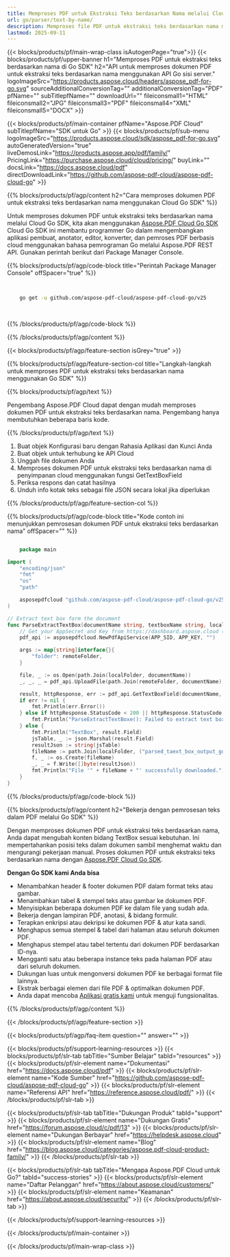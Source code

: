 ```yaml
---
title: Memproses PDF untuk Ekstraksi Teks berdasarkan Nama melalui Cloud Go SDK
url: go/parser/text-by-name/
description: Memproses file PDF untuk ekstraksi teks berdasarkan nama menggunakan Aspose.PDF Cloud SDK untuk Go. Tingkatkan penemuan dan pengindeksan.
lastmod: 2025-09-11
---
```


{{< blocks/products/pf/main-wrap-class isAutogenPage="true">}}
{{< blocks/products/pf/upper-banner h1="Memproses PDF untuk ekstraksi teks berdasarkan nama di Go SDK" h2="API untuk memproses dokumen PDF untuk ekstraksi teks berdasarkan nama menggunakan API Go sisi server." logoImageSrc="https://products.aspose.cloud/headers/aspose_pdf-for-go.svg" sourceAdditionalConversionTag="" additionalConversionTag="PDF" pfName="" subTitlepfName="" downloadUrl="" fileiconsmall1="HTML" fileiconsmall2="JPG" fileiconsmall3="PDF" fileiconsmall4="XML" fileiconsmall5="DOCX" >}}

{{< blocks/products/pf/main-container pfName="Aspose.PDF Cloud" subTitlepfName="SDK untuk Go" >}}
{{< blocks/products/pf/sub-menu logoImageSrc="https://products.aspose.cloud/sdk/aspose_pdf-for-go.svg"
autoGeneratedVersion="true"
liveDemosLink="https://products.aspose.app/pdf/family/" PricingLink="https://purchase.aspose.cloud/cloud/pricing/" buyLink="" docsLink="https://docs.aspose.cloud/pdf"  directDownloadLink="https://github.com/aspose-pdf-cloud/aspose-pdf-cloud-go" >}}

{{% blocks/products/pf/agp/content h2="Cara memproses dokumen PDF untuk ekstraksi teks berdasarkan nama menggunakan Cloud Go SDK" %}}

Untuk memproses dokumen PDF untuk ekstraksi teks berdasarkan nama melalui Cloud Go SDK, kita akan menggunakan
[Aspose.PDF Cloud Go SDK](https://products.aspose.cloud/pdf/go/)
Cloud Go SDK ini membantu programmer Go dalam mengembangkan aplikasi pembuat, anotator, editor, konverter, dan pemroses PDF berbasis cloud menggunakan bahasa pemrograman Go melalui Aspose.PDF REST API. Gunakan perintah berikut dari Package Manager Console.

{{% blocks/products/pf/agp/code-block title="Perintah Package Manager Console" offSpacer="true" %}}

```bash

     
    go get -u github.com/aspose-pdf-cloud/aspose-pdf-cloud-go/v25
     
     

```

{{% /blocks/products/pf/agp/code-block %}}

{{% /blocks/products/pf/agp/content %}}

{{< blocks/products/pf/agp/feature-section isGrey="true" >}}

{{% blocks/products/pf/agp/feature-section-col title="Langkah-langkah untuk memproses PDF untuk ekstraksi teks berdasarkan nama menggunakan Go SDK" %}}

{{% blocks/products/pf/agp/text %}}

Pengembang Aspose.PDF Cloud dapat dengan mudah memproses dokumen PDF untuk ekstraksi teks berdasarkan nama. Pengembang hanya membutuhkan beberapa baris kode.

{{% /blocks/products/pf/agp/text %}}

1. Buat objek Konfigurasi baru dengan Rahasia Aplikasi dan Kunci Anda
1. Buat objek untuk terhubung ke API Cloud
1. Unggah file dokumen Anda
1. Memproses dokumen PDF untuk ekstraksi teks berdasarkan nama di penyimpanan cloud menggunakan fungsi GetTextBoxField
1. Periksa respons dan catat hasilnya
1. Unduh info kotak teks sebagai file JSON secara lokal jika diperlukan

{{% /blocks/products/pf/agp/feature-section-col %}}

{{% blocks/products/pf/agp/code-block title="Kode contoh ini menunjukkan pemrosesan dokumen PDF untuk ekstraksi teks berdasarkan nama" offSpacer="" %}}

```go

    package main

import (
	"encoding/json"
	"fmt"
	"os"
	"path"

	asposepdfcloud "github.com/aspose-pdf-cloud/aspose-pdf-cloud-go/v25"
)

// Extract text box form the document
func ParseExtractTextBox(documentName string, textboxName string, localFolder string, remoteFolder string) {
	// Get your AppSecret and Key from https://dashboard.aspose.cloud (free registration required).
	pdf_api := asposepdfcloud.NewPdfApiService(APP_SID, APP_KEY, "")

	args := map[string]interface{}{
		"folder": remoteFolder,
	}

	file, _ := os.Open(path.Join(localFolder, documentName))	
	_, _, _ = pdf_api.UploadFile(path.Join(remoteFolder, documentName), file, args)

	result, httpResponse, err := pdf_api.GetTextBoxField(documentName, textboxName, args)
	if err != nil {
		fmt.Println(err.Error())
	} else if httpResponse.StatusCode < 200 || httpResponse.StatusCode > 299 {
		fmt.Println("ParseExtractTextBoxe(): Failed to extract text box from the document.")
	} else {
		fmt.Println("TextBox", result.Field)
		jsTable, _ := json.Marshal(result.Field)
		resultJson := string(jsTable)
		fileName := path.Join(localFolder, ("parsed_taext_box_output_go.json"))
		f, _ := os.Create(fileName)
		_, _ = f.Write([]byte(resultJson))
		fmt.Println("File '" + fileName + "' successfully downloaded.")
	}
}

```

{{% /blocks/products/pf/agp/code-block %}}

{{% blocks/products/pf/agp/content h2="Bekerja dengan pemrosesan teks dalam PDF melalui Go SDK" %}}

Dengan memproses dokumen PDF untuk ekstraksi teks berdasarkan nama, Anda dapat mengubah konten bidang TextBox sesuai kebutuhan. Ini mempertahankan posisi teks dalam dokumen sambil menghemat waktu dan mengurangi pekerjaan manual.
Proses dokumen PDF untuk ekstraksi teks berdasarkan nama dengan [Aspose.PDF Cloud Go SDK](https://products.aspose.cloud/pdf/go/).

**Dengan Go SDK kami Anda bisa**

+ Menambahkan header & footer dokumen PDF dalam format teks atau gambar.
+ Menambahkan tabel & stempel teks atau gambar ke dokumen PDF.
+ Menyisipkan beberapa dokumen PDF ke dalam file yang sudah ada.
+ Bekerja dengan lampiran PDF, anotasi, & bidang formulir.
+ Terapkan enkripsi atau dekripsi ke dokumen PDF & atur kata sandi.
+ Menghapus semua stempel & tabel dari halaman atau seluruh dokumen PDF.
+ Menghapus stempel atau tabel tertentu dari dokumen PDF berdasarkan ID-nya.
+ Mengganti satu atau beberapa instance teks pada halaman PDF atau dari seluruh dokumen.
+ Dukungan luas untuk mengonversi dokumen PDF ke berbagai format file lainnya.
+ Ekstrak berbagai elemen dari file PDF & optimalkan dokumen PDF.
+ Anda dapat mencoba [Aplikasi gratis kami](https://products.aspose.app/pdf/) untuk menguji fungsionalitas.

{{% /blocks/products/pf/agp/content %}}

{{< /blocks/products/pf/agp/feature-section >}}

{{< blocks/products/pf/agp/faq-item question="" answer="" >}}

{{< blocks/products/pf/support-learning-resources >}}
{{< blocks/products/pf/slr-tab tabTitle="Sumber Belajar" tabId="resources" >}}
{{< blocks/products/pf/slr-element name="Dokumentasi" href="https://docs.aspose.cloud/pdf" >}}
{{< blocks/products/pf/slr-element name="Kode Sumber" href="https://github.com/aspose-pdf-cloud/aspose-pdf-cloud-go" >}}
{{< blocks/products/pf/slr-element name="Referensi API" href="https://reference.aspose.cloud/pdf/" >}}
{{< /blocks/products/pf/slr-tab >}}

{{< blocks/products/pf/slr-tab tabTitle="Dukungan Produk" tabId="support" >}}
{{< blocks/products/pf/slr-element name="Dukungan Gratis" href="https://forum.aspose.cloud/c/pdf/13" >}}
{{< blocks/products/pf/slr-element name="Dukungan Berbayar" href="https://helpdesk.aspose.cloud" >}}
{{< blocks/products/pf/slr-element name="Blog" href="https://blog.aspose.cloud/categories/aspose.pdf-cloud-product-family/" >}}
{{< /blocks/products/pf/slr-tab >}}

{{< blocks/products/pf/slr-tab tabTitle="Mengapa Aspose.PDF Cloud untuk Go?" tabId="success-stories" >}}
{{< blocks/products/pf/slr-element name="Daftar Pelanggan" href="https://about.aspose.cloud/customers/" >}}
{{< blocks/products/pf/slr-element name="Keamanan" href="https://about.aspose.cloud/security/" >}}
{{< /blocks/products/pf/slr-tab >}}

{{< /blocks/products/pf/support-learning-resources >}}

{{< /blocks/products/pf/main-container >}}

{{< /blocks/products/pf/main-wrap-class >}}



